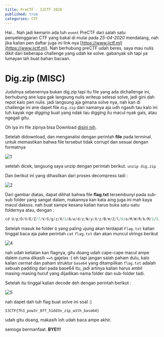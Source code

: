 ```yaml
---
title: PreCTF - IJCTF 2020
published: true
categories: CTF
---
```


Hai...
Nah jadi kemarin ada tuh `event` PreCTF dari salah satu penyelenggaran CTF yang bakal di mulai pada _25-04-2020_ mendatang, nah jika kalian pen daftar juga ini link nya [https://www.ijctf.ml](https://www.ijctf.ml). Nah berhubung preCTF udah beres, saya mau nulis dikit dari beberapa challenge yang udah ke solve. gabanyak sih tapi ya lumayan lah buat bahan bacaan.

# [](#header-2) Dig.zip (MISC)

Judulnya sebenernya bukan dig.zip tapi itu file yang ada dichallenge ini, berhubung ane lupa gak langsung nulis writeup selesai solve, jadi gini dah repot kalo pen nulis. 
jadi langsung aja gimana solve nya, 
nah kan di challenge ini ane dapet file `dig.zip` dari namanya aja udh ngasih tau kalo ini tuh kayak nge _digging_ buat yang ndak tau digging itu macul nyak gais, atau ngegali gitu.

Oh iya ini file zipnya bisa Download [disini nih](https://github.com/linuxjustin/IJCTF/blob/master/Misc/Dig.zip).

Setelah didownload, dan menganalisi dengan perintah **file** pada terminal.
untuk memastikan bahwa file tersebut tidak corrupt dan sesuai dengan formatnya

![1](https://user-images.githubusercontent.com/62985891/79568774-aa839080-80e0-11ea-9b6e-fe4e92a131ac.jpeg)

setelah dicek, langsung saya unzip dengan perintah berikut. `unzip dig.zip`

Dan berikut ini yang dihasilkan dari proses decompress tadi :

![2](https://user-images.githubusercontent.com/62985891/79568526-30eba280-80e0-11ea-8902-474ac1989123.jpeg)

Dari gambar diatas, dapat dilihat bahwa file **flag.txt** tersembunyi pada sub-sub folder yang sangat dalam, makannya kan kata aing juga ini mah kaya macul daksss.
nah buat sampe kesana kalian harus buka satu-satu foldernya atau, dengan :

```python
cd U/p/D/V/E/Z/7/V/G/g/z/X/3/A/w/d/z/N/y/X/z/B/m/Z/l/9/o/M/W/R/k/M/2/5/f/e/j/F/w/X/3/c/x/d/G/h/f/Y/m/F/z/Z/T/Y/0/f/Q
```

Setelah masuk ke folder `Q` yang paling ujung akan terdapat `Flag.txt` kalian tinggal baca aja pake perintah `cat` `flag.txt` dan akan muncul strings berikut 

![4](https://user-images.githubusercontent.com/62985891/79569800-845ef000-80e2-11ea-9a51-8e773685b364.jpeg)

nah udah keliatan kan flagnya, gitu doang udah cape-cape macul ampe dalem cuma dikasih `==%` gajelas :(
eh tapi jangan salah paham dulu, kalo kalian cermat dan paham struktur `base64` yang ditampilkan `flag.txt` adalah sebuah padding dari pada base64 itu, jadi artinya kalian harus ambil masing-masing huruf yang dijadikan nama folder dan sub-folder tadi.

Setelah itu tinggal kalian decode deh dengan perintah berikut :

![5](https://user-images.githubusercontent.com/62985891/79568542-36e18380-80e0-11ea-93e3-80bcdf6a1a6e.jpeg)

nah dapet dah tuh flag buat solve ini soal :)

`IJCTF{Th3_pow3r_0ff_h1dd3n_z1p_w1th_base64}`

udah gitu doang, makasih loh udah baca ampe akhir.

semoga bermanfaat. **BYE!!!**

